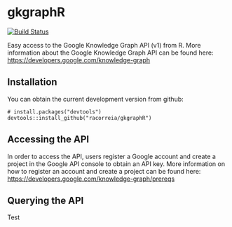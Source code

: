 # gkgraphR
[![Build Status](https://travis-ci.org/racorreia/gkgraphR.svg?branch=master)](https://travis-ci.org/racorreia/gkgraphR)

Easy access to the Google Knowledge Graph API (v1) from R. More information about the Google Knowledge Graph API can be found here: https://developers.google.com/knowledge-graph

## Installation

You can obtain the current development version from github:

```
# install.packages("devtools")
devtools::install_github("racorreia/gkgraphR")
```

## Accessing the API

In order to access the API, users register a Google account and create a project in the Google API console to obtain an API key. More information on how to register an account and create a project can be found here: https://developers.google.com/knowledge-graph/prereqs

## Querying the API

Test

